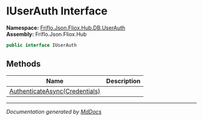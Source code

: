 ﻿<!--  
  <auto-generated>   
    The contents of this file were generated by a tool.  
    Changes to this file may be list if the file is regenerated  
  </auto-generated>   
-->

# IUserAuth Interface

**Namespace:** [Friflo.Json.Fliox.Hub.DB.UserAuth](../index.md)  
**Assembly:** Friflo.Json.Fliox.Hub

```csharp
public interface IUserAuth
```

## Methods

| Name                                                           | Description |
| -------------------------------------------------------------- | ----------- |
| [AuthenticateAsync(Credentials)](methods/AuthenticateAsync.md) |             |

___

*Documentation generated by [MdDocs](https://github.com/ap0llo/mddocs)*
